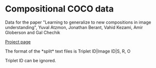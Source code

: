 # Compositional COCO data 
Data for the paper "Learning to generalize to new compositions in image understanding", Yuval Atzmon, Jonathan Berant, Vahid Kezami, Amir Globerson and Gal Chechik

[Project page](http://chechiklab.biu.ac.il/~yuvval/CompCRF/)

The format of the \*split\* text files is
Triplet ID|Image ID|S, R, O

Triplet ID can be ignored.


